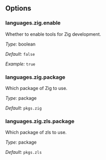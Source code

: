 [comment]: # (Do not edit this file as it is autogenerated. Go to docs/individual-docs if you want to make edits.)


[comment]: # (Please add your documentation on top of this line)

## Options

### languages\.zig\.enable

Whether to enable tools for Zig development\.



*Type:*
boolean



*Default:*
` false `



*Example:*
` true `



### languages\.zig\.package



Which package of Zig to use\.



*Type:*
package



*Default:*
` pkgs.zig `



### languages\.zig\.zls\.package



Which package of zls to use\.



*Type:*
package



*Default:*
` pkgs.zls `
